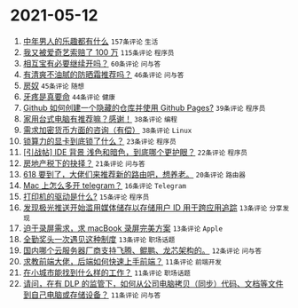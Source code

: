 # 2021-05-12

1. [中年男人的乐趣都有什么](https://www.v2ex.com/t/776398) `157条评论` `生活`
1. [我又被爱奇艺索赔了 100 万](https://www.v2ex.com/t/776461) `115条评论` `程序员`
1. [相互宝有必要继续开吗？](https://www.v2ex.com/t/776375) `60条评论` `问与答`
1. [有清爽不油腻的防晒霜推荐吗？](https://www.v2ex.com/t/776445) `46条评论` `问与答`
1. [房奴](https://www.v2ex.com/t/776467) `45条评论` `随想`
1. [牙疼是真要命](https://www.v2ex.com/t/776511) `44条评论` `健康`
1. [Github 如何创建一个隐藏的仓库并使用 Github Pages?](https://www.v2ex.com/t/776373) `39条评论` `程序员`
1. [家用台式电脑有推荐嘛？感谢！](https://www.v2ex.com/t/776369) `38条评论` `编程`
1. [需求加密货币方面的咨询（有偿）](https://www.v2ex.com/t/776408) `38条评论` `Linux`
1. [锁算力的显卡到底锁了什么？](https://www.v2ex.com/t/776478) `23条评论` `程序员`
1. [[引战帖] IDE 背景 浅色和暗色，到底哪个更护眼？](https://www.v2ex.com/t/776441) `22条评论` `程序员`
1. [房地产税下的抉择？](https://www.v2ex.com/t/776547) `21条评论` `问与答`
1. [618 要到了，大佬们来推荐新的路由吧，想养老。](https://www.v2ex.com/t/776518) `20条评论` `路由器`
1. [Mac 上怎么多开 telegram？](https://www.v2ex.com/t/776440) `16条评论` `Telegram`
1. [打印机的驱动是什么?](https://www.v2ex.com/t/776548) `15条评论` `程序员`
1. [发现极光推送开始滥用媒体储存以存储用户 ID 用于跨应用追踪](https://www.v2ex.com/t/776559) `13条评论` `分享发现`
1. [迫于录屏需求，求 macBook 录屏完美方案](https://www.v2ex.com/t/776477) `13条评论` `Apple`
1. [全勤奖头一次遇见这种制度](https://www.v2ex.com/t/776415) `13条评论` `职场话题`
1. [国内哪个云服务器厂商支持飞腾、鲲鹏、龙芯架构的。](https://www.v2ex.com/t/776447) `12条评论` `问与答`
1. [求教前端大佬，后端如何快速上手前端？](https://www.v2ex.com/t/776528) `11条评论` `前端开发`
1. [在小城市能找到什么样的工作？](https://www.v2ex.com/t/776519) `11条评论` `职场话题`
1. [请问，在有 DLP 的监管下，如何从公司电脑拷贝（同步）代码、文档等文件到自己电脑或存储设备？](https://www.v2ex.com/t/776486) `11条评论` `问与答`
